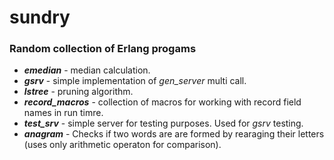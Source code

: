 # sundry
<h3>Random collection of Erlang progams</h3>

<ul>
    <li><b><i>emedian</b></i> - median calculation.</li>
    <li><b><i>gsrv</b></i> - simple implementation of <i>gen_server</i> multi call.</li>
    <li><b><i>lstree</b></i> - pruning algorithm.</li>
    <li><b><i>record_macros</b></i> - collection of macros for working with record field names in run timre.</li>
    <li><b><i>test_srv</b></i> - simple server for testing purposes. Used for <i>gsrv</i> testing.</li>
    <li><b><i>anagram</b></i> - Checks if two words are are formed by rearaging their letters (uses only arithmetic operaton for comparison).</li>

</ul>
